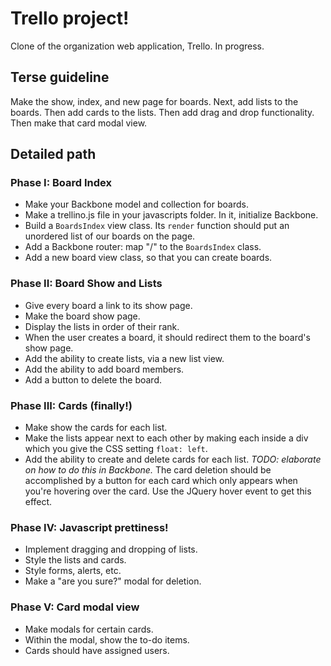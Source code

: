 # Trello project!

Clone of the organization web application, Trello. In progress.

## Terse guideline

Make the show, index, and new page for boards. Next, add lists to the boards. Then add cards to the lists. Then add drag and drop functionality. Then make that card modal view.

## Detailed path

### Phase I: Board Index

* Make your Backbone model and collection for boards.
* Make a trellino.js file in your javascripts folder. In it, initialize Backbone.
* Build a `BoardsIndex` view class. Its `render` function should put an unordered list of our boards on the page.
* Add a Backbone router: map "/" to the `BoardsIndex` class.
* Add a new board view class, so that you can create boards.

### Phase II: Board Show and Lists

* Give every board a link to its show page.
* Make the board show page.
* Display the lists in order of their rank.
* When the user creates a board, it should redirect them to the board's show page.
* Add the ability to create lists, via a new list view.
* Add the ability to add board members.
* Add a button to delete the board.

### Phase III: Cards (finally!)

* Make show the cards for each list.
* Make the lists appear next to each other by making each inside a div which you give the CSS setting `float: left`.
* Add the ability to create and delete cards for each list. *TODO: elaborate on how to do this in Backbone.* The card deletion should be accomplished by a button for each card which only appears when you're hovering over the card. Use the JQuery hover event to get this effect.

### Phase IV: Javascript prettiness!

* Implement dragging and dropping of lists.
* Style the lists and cards.
* Style forms, alerts, etc.
* Make a "are you sure?" modal for deletion.

### Phase V: Card modal view

* Make modals for certain cards.
* Within the modal, show the to-do items.
* Cards should have assigned users.
